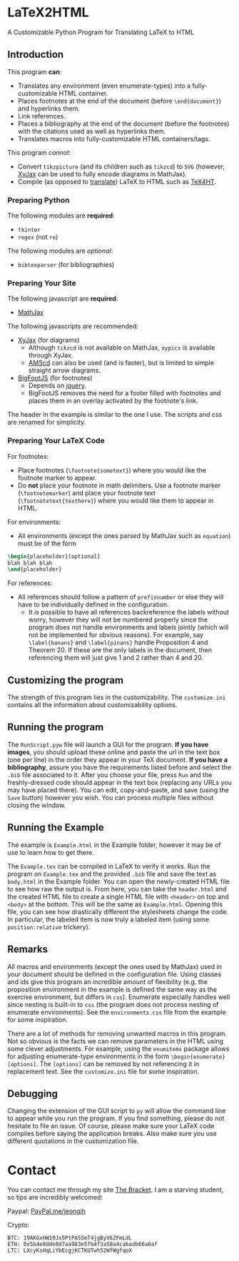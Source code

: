 # LaTeX2HTML
A Customizable Python Program for Translating LaTeX to HTML

## Introduction
This program **can**:
* Translates any environment (even enumerate-types) into a fully-customizable HTML container.
* Places footnotes at the end of the document (before `\end{document}`) and hyperlinks them.
* Link references.
* Places a bibliography at the end of the document (before the footnotes) with the citations used as well as hyperlinks them.
* Translates macros into fully-customizable HTML containers/tags.

This program *cannot*:
* Convert `tikzpicture` (and its children such as `tikzcd`) to `SVG` (however, [XyJax](http://sonoisa.github.io/xyjax/xyjax.html) can be used to fully encode diagrams in MathJax).
* Compile (as opposed to [translate](https://en.oxforddictionaries.com/definition/translation)) LaTeX to HTML such as [TeX4HT](https://tug.org/tex4ht/).

### Preparing Python
The following modules are **required**:
* `tkinter`
* `regex` (not `re`)

The following modules are *optional*: 
* `bibtexparser` (for bibliographies)

### Preparing Your Site
The following javascript are **required**:
* [MathJax](https://cdnjs.cloudflare.com/ajax/libs/mathjax/2.7.5/MathJax.js?config=TeX-AMS_HTML)

The following javascripts are recommended:
* [XyJax](http://sonoisa.github.io/xyjax/xyjax.html) (for diagrams)
  * Although `tikzcd` is not available on MathJax, `xypics` is available through XyJax.
  * [AMScd](http://docs.mathjax.org/en/latest/tex.html#amscd) can also be used (and is faster), but is limited to simple straight arrow diagrams.
* [BigFootJS](http://www.bigfootjs.com/) (for footnotes)
  * Depends on [jquery](https://code.jquery.com/jquery-3.3.1.min.js).
  * BigFootJS removes the need for a footer filled with footnotes and places them in an overlay activated by the footnote's link.

The header in the example is similar to the one I use. The scripts and css are renamed for simplicity.

### Preparing Your LaTeX Code
For footnotes:
* Place footnotes (`\footnote{sometext}`) where you would like the footnote marker to appear.
* Do **not** place your footnote in math delimiters. Use a footnote marker (`\footnotemarker`) and place your footnote text    (`\footnotetext{texthere}`) where you would like them to appear in HTML.

For environments:
* All environments (except the ones parsed by MathJax such as `equation`) must be of the form
```latex
\begin{placeholder}[optional]
blah blah blah
\end{placeholder}
```

For references:
* All references should follow a pattern of `prefixnumber` or else they will have to be individually defined in the configuration.
  * It *is* possible to have all references backreference the labels without worry, however they will not be numbered properly since the program does not handle environments and labels jointly (which will not be implemented for obvious reasons). For example, say `\label{banans}` and `\label{pinans}` handle Proposition 4 and Theorem 20. If these are the only labels in the document, then referencing them will just give 1 and 2 rather than 4 and 20.

## Customizing the program
The strength of this program lies in the customizability. The `customize.ini` contains all the information about customizability options.

## Running the program
The ``RunScript.pyw`` file will launch a GUI for the program. **If you have images**, you should upload these online and paste the url in the text box (one per line) in the order they appear in your TeX document. **If you have a bibliography**, assure you have the requirements listed before and select the `.bib` file associated to it. After you choose your file, press `Run` and the freshly-dressed code should appear in the text box (replacing any URLs you may have placed there). You can edit, copy-and-paste, and save (using the ``Save`` button) however you wish. You can process multiple files without closing the window.

## Running the Example
The example is `Example.html` in the Example folder, however it may be of use to learn how to get there.

The `Example.tex` can be compiled in LaTeX to verify it works. Run the program on `Example.tex` and the provided `.bib` file and save the text as `body.html` in the Example folder. You can open the newly-created HTML file to see how raw the output is. From here, you can take the `header.html` and the created HTML file to create a single HTML file with `<header>` on top and `<body>` at the bottom. This will be the same as `Example.html`. Opening this file, you can see how drastically different the stylesheets change the code. In particular, the labeled item is now truly a labeled item (using some `position:relative` trickery). 

## Remarks

All macros and environments (except the ones used by MathJax) used in your document should be defined in the configuration file. Using classes and ids give this program an incredible amount of flexibility (e.g. the proposition environment in the example is defined the same way as the exercise environment, but differs in `css`). Enumerate especially handles well since nesting is built-in to `css` (the program does not process nesting of enumerate environments). See the `environments.css` file from the example for some inspiration.

There are a lot of methods for removing unwanted macros in this program. Not so obvious is the facts we can remove parameters in the HTML using some clever adjustments. For example, using the `enumitems` package allows for adjusting enumerate-type environments in the form `\begin{enumerate}[options]`. The `[options]` can be removed by not referencing it in replacement text. See the `customize.ini` file for some inspiration.

## Debugging

Changing the extension of the GUI script to `py` will allow the command line to appear while you run the program. If you find something, please do not hesitate to file an issue. Of course, please make sure your LaTeX code compiles before saying the application breaks. Also make sure you use different quotations in the customization file.

# Contact

You can contact me through my site [The Bracket](https://www.jeongjh.com/about-contact/). I am a starving student, so tips are incredibly welcomed: 

Paypal: [PayPal.me/jeongjh](https://www.paypal.me/jeongjh)

Crypto:
```
BTC: 19AKGxHW19Jx5PtPA55mT4jgByV6ZFmLdL
ETH: 0x5b4e8dde8d7aa983e5fb4f3a58a4cabadb66a6af
LTC: LXcyKsHqLiYbEcgjKCTKUTwh52WfWgfqoX
```
